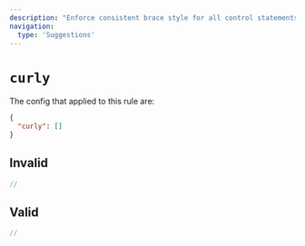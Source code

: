 ```yaml
---
description: "Enforce consistent brace style for all control statements"
navigation:
  type: 'Suggestions'
---
```


# `curly`

The config that applied to this rule are:

```json
{
  "curly": []
}
```

## Invalid

```js invalid
//
```

## Valid

```js valid
//
```
  